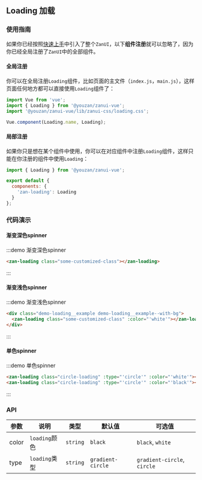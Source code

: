 <style>
@component-namespace demo {
  @b loading {
    .zan-loading {
      margin: 0 auto;
    }

    .circle-loading {
      margin: 20px auto;
    }

    .demo-loading__example--with-bg {
      background-color: rgba(0, 0, 0, 0.5);
      margin: 0 auto;
      width: 80px;
      padding: 25px 0;
      border-radius: 10px;
    }
  }
}
</style>

## Loading 加载

### 使用指南

如果你已经按照[快速上手](/vue/component/quickstart)中引入了整个`ZanUI`，以下**组件注册**就可以忽略了，因为你已经全局注册了`ZanUI`中的全部组件。

#### 全局注册

你可以在全局注册`Loading`组件，比如页面的主文件（`index.js`，`main.js`），这样页面任何地方都可以直接使用`Loading`组件了：

```js
import Vue from 'vue';
import { Loading } from '@youzan/zanui-vue';
import '@youzan/zanui-vue/lib/zanui-css/loading.css';

Vue.component(Loading.name, Loading);
```

#### 局部注册

如果你只是想在某个组件中使用，你可以在对应组件中注册`Loading`组件，这样只能在你注册的组件中使用`Loading`：

```js
import { Loading } from '@youzan/zanui-vue';

export default {
  components: {
    'zan-loading': Loading
  }
};
```

### 代码演示

#### 渐变深色spinner

:::demo 渐变深色spinner
```html
<zan-loading class="some-customized-class"></zan-loading>
```
:::

#### 渐变浅色spinner

:::demo 渐变浅色spinner
```html
<div class="demo-loading__example demo-loading__example--with-bg">
  <zan-loading class="some-customized-class" :color="'white'"></zan-loading>
</div>
```
:::

#### 单色spinner

:::demo 单色spinner
```html
<zan-loading class="circle-loading" :type="'circle'" :color="'white'"></zan-loading>
<zan-loading class="circle-loading" :type="'circle'" :color="'black'"></zan-loading>
```
:::

### API

| 参数       | 说明      | 类型       | 默认值       | 可选值       |
|-----------|-----------|-----------|-------------|-------------|
| color | `loading`颜色 | `string`  | `black`          | `black`, `white`   |
| type | `loading`类型 | `string`  | `gradient-circle`          | `gradient-circle`, `circle`   |
